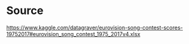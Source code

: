 # Source

https://www.kaggle.com/datagraver/eurovision-song-contest-scores-19752017#eurovision_song_contest_1975_2017v4.xlsx
